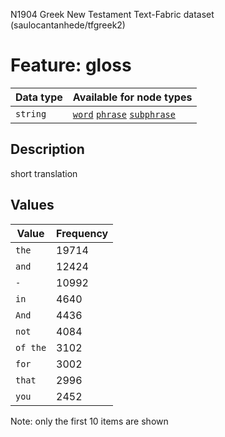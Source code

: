 <p>N1904 Greek New Testament Text-Fabric dataset (saulocantanhede/tfgreek2)</p>

<h1>Feature: gloss</h1>

<table>
<thead>
<tr>
  <th>Data type</th>
  <th>Available for node types</th>
</tr>
</thead>
<tbody>
<tr>
  <td><code>string</code></td>
  <td><A HREF="featurebynodetype.md#word"><code>word</code></A> <A HREF="featurebynodetype.md#phrase"><code>phrase</code></A> <A HREF="featurebynodetype.md#subphrase"><code>subphrase</code></A></td>
</tr>
</tbody>
</table>

<h2>Description</h2>

<p>short translation</p>

<h2>Values</h2>

<table>
<thead>
<tr>
  <th>Value</th>
  <th>Frequency</th>
</tr>
</thead>
<tbody>
<tr>
  <td><code>the</code></td>
  <td>19714</td>
</tr>
<tr>
  <td><code>and</code></td>
  <td>12424</td>
</tr>
<tr>
  <td><code>-</code></td>
  <td>10992</td>
</tr>
<tr>
  <td><code>in</code></td>
  <td>4640</td>
</tr>
<tr>
  <td><code>And</code></td>
  <td>4436</td>
</tr>
<tr>
  <td><code>not</code></td>
  <td>4084</td>
</tr>
<tr>
  <td><code>of the</code></td>
  <td>3102</td>
</tr>
<tr>
  <td><code>for</code></td>
  <td>3002</td>
</tr>
<tr>
  <td><code>that</code></td>
  <td>2996</td>
</tr>
<tr>
  <td><code>you</code></td>
  <td>2452</td>
</tr>
</tbody>
</table>

<p>Note: only the first 10 items are shown</p>
